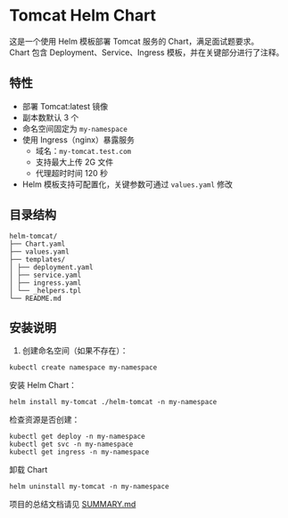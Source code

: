 # Tomcat Helm Chart

这是一个使用 Helm 模板部署 Tomcat 服务的 Chart，满足面试题要求。  
Chart 包含 Deployment、Service、Ingress 模板，并在关键部分进行了注释。

## 特性

- 部署 Tomcat:latest 镜像
- 副本数默认 3 个
- 命名空间固定为 `my-namespace`
- 使用 Ingress（nginx）暴露服务
  - 域名：`my-tomcat.test.com`
  - 支持最大上传 2G 文件
  - 代理超时时间 120 秒
- Helm 模板支持可配置化，关键参数可通过 `values.yaml` 修改


## 目录结构
```
helm-tomcat/
├── Chart.yaml
├── values.yaml
├── templates/
│ ├── deployment.yaml
│ ├── service.yaml
│ ├── ingress.yaml
│ └── _helpers.tpl
└── README.md
```

## 安装说明

1. 创建命名空间（如果不存在）：
```
kubectl create namespace my-namespace
```

安装 Helm Chart：
```
helm install my-tomcat ./helm-tomcat -n my-namespace
```

检查资源是否创建：
```
kubectl get deploy -n my-namespace
kubectl get svc -n my-namespace
kubectl get ingress -n my-namespace
```

卸载 Chart
```
helm uninstall my-tomcat -n my-namespace
```


项目的总结文档请见 [SUMMARY.md](./SUMMARY.md)




























